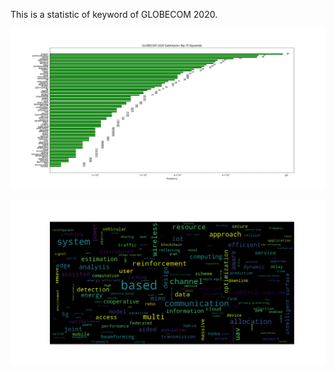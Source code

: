 This is a statistic of keyword of GLOBECOM 2020.

![Figure_1](figure/Figure_1.png)

![Figure_2](figure/Figure_2.png)